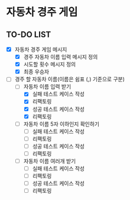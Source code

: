 # 자동차 경주 게임
## TO-DO LIST
* [X] 자동차 경주 게임 메시지 
  * [X] 경주 자동차 이름 입력 메시지 정의
  * [X] 시도할 횟수 메시지 정의
  * [X] 최종 우승자
* [ ] 경주 할 자동차 이름(이름은 쉼표 (,) 기준으로 구분)
  * [ ] 자동차 이름 입력 받기
    * [X] 실패 테스트 케이스 작성
    * [X] 리팩토링
    * [X] 성공 테스트 케이스 작성
    * [X] 리팩토링
  * [ ] 자동차 이름 5자 이하인지 확인하기
    * [ ] 실패 테스트 케이스 작성
    * [ ] 리팩토링
    * [ ] 성공 테스트 케이스 작성
    * [ ] 리팩토링
  * [ ] 자동차 이름 여러개 받기 
    * [ ] 실패 테스트 케이스 작성
    * [ ] 리팩토링
    * [ ] 성공 테스트 케이스 작성
    * [ ] 리팩토링